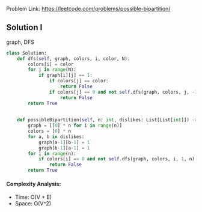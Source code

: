Problem Link: https://leetcode.com/problems/possible-bipartition/



## Solution I
graph, DFS

```python
class Solution:
    def dfs(self, graph, colors, i, color, N):
        colors[i] = color
        for j in range(N):
            if graph[i][j] == 1:
                if colors[j] == color:
                    return False
                if colors[j] == 0 and not self.dfs(graph, colors, j, -1 * color, N):
                    return False
        return True
                    
        
    def possibleBipartition(self, n: int, dislikes: List[List[int]]) -> bool:
        graph = [[0] * n for i in range(n)]
        colors = [0] * n
        for a, b in dislikes:
            graph[a-1][b-1] = 1
            graph[b-1][a-1] = 1
        for i in range(n):
            if colors[i] == 0 and not self.dfs(graph, colors, i, 1, n):
                return False
        return True
```

#### Complexity Analysis:
- Time: O(V + E)
- Space: O(V^2)